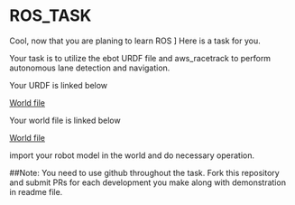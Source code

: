 # ROS_TASK


Cool, now that you are planing to learn ROS ]
Here is a task for you.

Your task is to utilize the ebot URDF file and aws_racetrack to perform autonomous lane detection and navigation.

Your URDF is linked below

[World file](https://github.com/nksas/ros_task/ebot_description/urdf/ebot.xacro)

Your world file is linked below

[World file](https://github.com/nksas/ros_task/aws-robomaker-racetrack-world/racetrack_day.world)


import your robot model in the world and do necessary operation.



##Note: 
You need to use github throughout the task. Fork this repository and submit PRs for each development you make along with demonstration in readme file.
